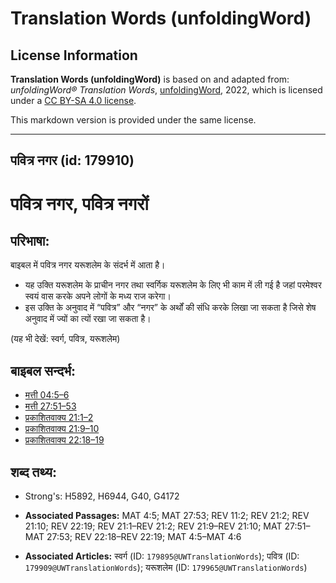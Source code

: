 # Translation Words (unfoldingWord)

## License Information

**Translation Words (unfoldingWord)** is based on and adapted from: _unfoldingWord® Translation Words_, [unfoldingWord](https://unfoldingword.org/utw), 2022, which is licensed under a [CC BY-SA 4.0 license](https://creativecommons.org/licenses/by-sa/4.0/legalcode.en).

This markdown version is provided under the same license.



--------------------------------

## पवित्र नगर (id: 179910)

पवित्र नगर, पवित्र नगरों
========================

परिभाषा:
--------

बाइबल में पवित्र नगर यरूशलेम के संदर्भ में आता है।

* यह उक्ति यरूशलेम के प्राचीन नगर तथा स्वर्गिक यरूशलेम के लिए भी काम में ली गई है जहां परमेश्वर स्वयं वास करके अपने लोगों के मध्य राज करेगा।
* इस उक्ति के अनुवाद में “पवित्र” और “नगर” के अर्थों की संधि करके लिखा जा सकता है जिसे शेष अनुवाद में ज्यों का त्यों रखा जा सकता है।

(यह भी देखें: स्वर्ग, पवित्र, यरूशलेम)

बाइबल सन्दर्भ:
--------------

* [मत्ती 04:5–6](https://ref.ly/Matt4:5-Matt4:6)
* [मत्ती 27:51–53](https://ref.ly/Matt27:51-Matt27:53)
* [प्रकाशितवाक्य 21:1–2](https://ref.ly/Rev0:0)
* [प्रकाशितवाक्य 21:9–10](https://ref.ly/Rev0:0)
* [प्रकाशितवाक्य 22:18–19](https://ref.ly/Rev22:18-Rev22:19)

शब्द तथ्य:
----------

* Strong's: H5892, H6944, G40, G4172

* **Associated Passages:** MAT 4:5; MAT 27:53; REV 11:2; REV 21:2; REV 21:10; REV 22:19; REV 21:1–REV 21:2; REV 21:9–REV 21:10; MAT 27:51–MAT 27:53; REV 22:18–REV 22:19; MAT 4:5–MAT 4:6
* **Associated Articles:** स्वर्ग (ID: `179895@UWTranslationWords`); पवित्र (ID: `179909@UWTranslationWords`); यरूशलेम (ID: `179965@UWTranslationWords`)

